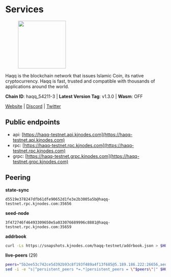 # Services

<figure><img src="https://raw.githubusercontent.com/kj89/testnet_manuals/main/pingpub/logos/haqq.png" width="150" alt=""><figcaption></figcaption></figure>

Haqq is the blockchain network that issues Islamic Coin,  its native cryptocurrency. Haqq is fast, trusted and  compatible with thousands of applications around the world.

**Chain ID**: haqq_54211-3 | **Latest Version Tag**: v1.3.0 | **Wasm**: OFF

[Website](https://islamiccoin.net) | [Discord](https://discord.gg/hU9MHG5kZq) | [Twitter](https://twitter.com/Islamic_Coin)


## Public endpoints

* api: [https://haqq-testnet.api.kjnodes.com](https://haqq-testnet.api.kjnodes.com)
* rpc: [https://haqq-testnet.rpc.kjnodes.com](https://haqq-testnet.rpc.kjnodes.com)
* grpc: [https://haqq-testnet.grpc.kjnodes.com](https://haqq-testnet.grpc.kjnodes.com)

## Peering

**state-sync**

```text
d5519e378247dfb61dfe90652d1fe3e2b3005a5b@haqq-testnet.rpc.kjnodes.com:35656
```

**seed-node**

```text
3f472746f46493309650e5a033076689996c8881@haqq-testnet.rpc.kjnodes.com:35659
```

**addrbook**
```bash
curl -Ls https://snapshots.kjnodes.com/haqq-testnet/addrbook.json > $HOME/.haqqd/config/addrbook.json
```

**live-peers** (29)
```bash
peers="5b2ee53c742ce5d392b93c8f193f489a4f13f685@5.189.186.222:26656,aed7038b96314fcb741168869c66029e6c6a58ef@34.90.39.222:26656,26f20a2f80a4738a30a9634947a3aae67da31be3@65.108.254.227:26656,001eb7a3a03dc11539541737262c4ddc84dec283@91.195.101.98:26656,d5519e378247dfb61dfe90652d1fe3e2b3005a5b@65.109.68.190:35656,ba56c564a5430632e59e2b08fc348735bc56b32f@154.12.232.140:26656,23ff658b56fbb8bc73372973a34733ff5d79b435@142.132.202.50:11604,62d44513c7fd5aafa65773e5c015ca032f8eea4a@213.239.213.179:26656,2d13d679b64e1a574904a140f72815644ec71131@65.21.133.125:30656,125063c422e09faf45b849dd73dea61f624db891@65.109.53.60:26656,6771e65c1b30cc514faf5943320fdda480fe9124@95.216.39.183:26656,90b40d2b773090b82aa7788c2d1937e4fd6d2dc0@65.108.231.124:19656,3df5a68b919177179c6dcb0b9c9354fd6bbba1c8@65.109.92.240:20116,927a323649e7dd8d4c75da6e5edaee439652b46f@65.109.92.241:20116,7f2828e3910a4b165a65e5bfb2465c1e809bad3b@65.108.48.182:26656,0629018cef2e53288757381ffdc0b84cbb5931cc@95.216.1.249:26656,0833039f717227ccd156d156ea772746b8ac6d71@146.19.24.139:26656,54e81994c61bbb6c414f8ab0a606a7edda138a3b@95.216.154.100:26656,b9e8ec4eeb359e1b3cf5675563e72787b9d40adf@95.217.132.146:26656,d59dc597f0d41bcbc7ff53374686affb143726c2@51.195.203.103:35656,a884387139109784cad9193652b82ef20a85d713@38.242.159.148:26656,24e894d4d8a18276acf6051cccf369a1ce69842d@65.108.151.105:26656,00b1befaceba6b0178d2b6076ae0968adf4bd7b5@65.108.67.152:26656,32a8eec046b95e8646ff0810b4596dc7083a0beb@65.108.145.131:26656,1fefb6b75431482502e125a290deba1e7e539d4e@135.181.148.11:26656,56158e0f2acf850114e82644afceb565a73b08cc@185.144.99.95:26656,48a2a7762a579d25bca95b0a3548b714238dd60b@213.239.216.252:20656,b5967f5442907a1fee3ff090cc6381777dff4dd9@142.132.132.184:26656,9444cf6e8cc3e452f8006acce0283d87ee663b7a@185.163.125.253:35656"
sed -i -e "s|^persistent_peers *=.*|persistent_peers = \"$peers\"|" $HOME/.haqqd/config/config.toml
```
